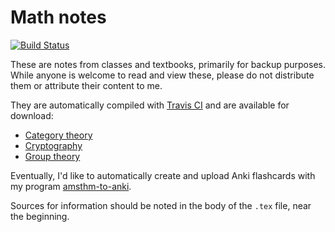 # Math notes

[![Build Status](https://travis-ci.org/siddharthist/math-notes.svg?branch=master)](https://travis-ci.org/siddharthist/math-notes)

These are notes from classes and textbooks, primarily for backup purposes. While
anyone is welcome to read and view these, please do not distribute them or
attribute their content to me.

They are automatically compiled with [Travis CI](http://travis-ci.org/)
and are available for download:

 * [Category theory](https://siddharthist.github.io/math-notes/category-theory.pdf)
 * [Cryptography](https://siddharthist.github.io/math-notes/crypto.pdf)
 * [Group theory](https://siddharthist.github.io/math-notes/group-theory.pdf)

Eventually, I'd like to automatically create and upload Anki flashcards with my
program [amsthm-to-anki](https://github.com/siddharthist/amsthm-to-anki/).

Sources for information should be noted in the body of the `.tex` file, near the
beginning.
